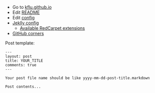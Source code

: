 - Go to [kflu.github.io](http://kflu.github.io/)
- Edit [README](https://github.com/kflu/kflu.github.io/edit/master/README.md)
- Edit [config](https://github.com/kflu/kflu.github.io/edit/master/_config.yml)
- [Jeklly config](http://jekyllrb.com/docs/configuration/)
  - [Available RedCarpet extensions](https://github.com/vmg/redcarpet/blob/v3.2.2/README.markdown#and-its-like-really-simple-to-use)
- [GitHub corners](https://github.com/tholman/github-corners)
  

Post template:

    ---
    layout: post
    title: YOUR_TITLE
    comments: true
    ---
    
    Your post file name should be like yyyy-mm-dd-post-title.markdown
    
    Post contents...
